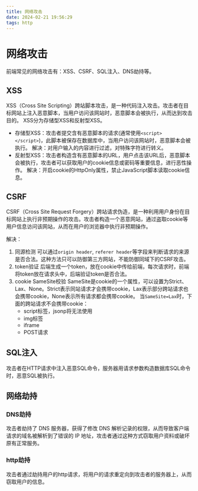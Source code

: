 ```yaml
---
title: 网络攻击
date: 2024-02-21 19:56:29
tags: http
---
```

# 网络攻击

前端常见的网络攻击有：XSS、CSRF、SQL注入、DNS劫持等。

## XSS

XSS（Cross Site Scripting）跨站脚本攻击，是一种代码注入攻击。攻击者在目标网站上注入恶意脚本，当用户访问该网站时，恶意脚本会被执行，从而达到攻击目的。
XSS分为存储型XSS和反射型XSS。
- 存储型XSS：攻击者提交含有恶意脚本的请求(通常使用`<script></script>`)，此脚本被保存在数据库中，当用户访问该网站时，恶意脚本会被执行。
    解决：对用户输入的内容进行过滤，对特殊字符进行转义。
- 反射型XSS：攻击者构造含有恶意脚本的URL，用户点击该URL后，恶意脚本会被执行，攻击者可以获取用户的cookie信息或密码等重要信息，进行恶性操作。
    解决：开启cookie的HttpOnly属性，禁止JavaScript脚本读取cookie信息。

## CSRF

CSRF（Cross Site Request Forgery）跨站请求伪造，是一种利用用户身份在目标网站上执行非预期操作的攻击。攻击者构造一个恶意网站，通过盗取cookie等用户信息访问该网站，从而在用户的浏览器中执行非预期操作。

解决：
1. 同源检测
可以通过`origin header`, `referer header`等字段来判断请求的来源是否合法。这种方法只可以防御第三方网站，不能防御同域下的CSRF攻击。
2. token验证
后端生成一个token，放在cookie中传给前端，每次请求时，前端将token放在请求头中，后端验证token是否合法。
3. cookie SameSite校验
SameSite是cookie的一个属性，可以设置为Strict、Lax、None。Strict表示同站请求才会携带cookie，Lax表示部分跨站请求也会携带cookie，None表示所有请求都会携带cookie。
当`SameSite=Lax`时，下面的跨站请求不会携带cookie：
    - script标签，jsonp将无法使用
    - img标签
    - iframe
    - POST请求

## SQL注入

攻击者在HTTP请求中注入恶意SQL命令，服务器用请求参数构造数据库SQL命令时，恶意SQL被执行。

## 网络劫持

### DNS劫持

攻击者劫持了 DNS 服务器，获得了修改 DNS 解析记录的权限，从而导致客户端请求的域名被解析到了错误的 IP 地址，攻击者通过这种方式窃取用户资料或破坏原有正常服务。

### http劫持

攻击者通过劫持用户的http请求，将用户的请求重定向到攻击者的服务器上，从而窃取用户的信息。